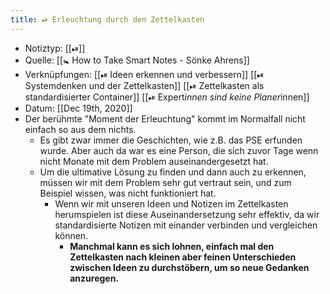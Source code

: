 ```yaml
---
title: ⏯ Erleuchtung durch den Zettelkasten
---
```


- Notiztyp: [[⏯]]
- Quelle: [[🚼 How to Take Smart Notes - Sönke Ahrens]]
- Verknüpfungen: [[⏯ Ideen erkennen und verbessern]] [[⏯ Systemdenken und der Zettelkasten]] [[⏯ Zettelkasten als standardisierter Container]] [[⏯ Expert*innen sind keine Planer*innen]]
- Datum: [[Dec 19th, 2020]]
- Der berühmte "Moment der Erleuchtung" kommt im Normalfall nicht einfach so aus dem nichts.
	- Es gibt zwar immer die Geschichten, wie z.B. das PSE erfunden wurde. Aber auch da war es eine Person, die sich zuvor Tage wenn nicht Monate mit dem Problem auseinandergesetzt hat.
	- Um die ultimative Lösung zu finden und dann auch zu erkennen, müssen wir mit dem Problem sehr gut vertraut sein, und zum Beispiel wissen, was nicht funktioniert hat.
		- Wenn wir mit unseren Ideen und Notizen im Zettelkasten herumspielen ist diese Auseinandersetzung sehr effektiv, da wir standardisierte Notizen mit einander verbinden und vergleichen können.
			- __Manchmal kann es sich lohnen, einfach mal den Zettelkasten nach kleinen aber feinen Unterschieden zwischen Ideen zu durchstöbern, um so neue Gedanken anzuregen.__